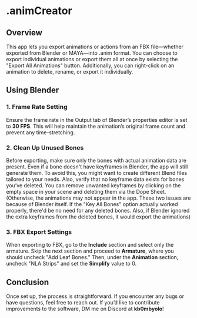 # .animCreator

## Overview
This app lets you export animations or actions from an FBX file—whether exported from Blender or MAYA—into .anim format. You can choose to export individual animations or export them all at once by selecting the "Export All Animations" button. Additionally, you can right-click on an animation to delete, rename, or export it individually.

## Using Blender

### 1. Frame Rate Setting
Ensure the frame rate in the Output tab of Blender’s properties editor is set to **30 FPS**. This will help maintain the animation’s original frame count and prevent any time-stretching.

### 2. Clean Up Unused Bones
Before exporting, make sure only the bones with actual animation data are present. Even if a bone doesn't have keyframes in Blender, the app will still generate them. To avoid this, you might want to create different Blend files tailored to your needs. Also, verify that no keyframe data exists for bones you’ve deleted. You can remove unwanted keyframes by clicking on the empty space in your scene and deleting them via the Dope Sheet. (Otherwise, the animations may not appear in the app. These two issues are because of Blender itself. If the "Key All Bones" option actually worked properly, there'd be no need for any deleted bones. Also, if Blender ignored the extra keyframes from the deleted bones, it would export the animations)

### 3. FBX Export Settings
When exporting to FBX, go to the **Include** section and select only the armature. Skip the next section and proceed to **Armature**, where you should uncheck "Add Leaf Bones." Then, under the **Animation** section, uncheck "NLA Strips" and set the **Simplify** value to 0.

## Conclusion
Once set up, the process is straightforward. If you encounter any bugs or have questions, feel free to reach out. If you’d like to contribute improvements to the software, DM me on Discord at **kb0mbyolo**!
